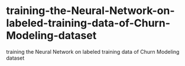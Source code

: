 # training-the-Neural-Network-on-labeled-training-data-of-Churn-Modeling-dataset
training the Neural Network on labeled training data of Churn Modeling dataset
